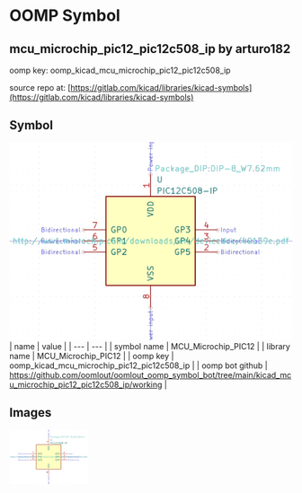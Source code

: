 # OOMP Symbol  
## mcu_microchip_pic12_pic12c508_ip  by arturo182  
  
oomp key: oomp_kicad_mcu_microchip_pic12_pic12c508_ip  
  
source repo at: [https://gitlab.com/kicad/libraries/kicad-symbols](https://gitlab.com/kicad/libraries/kicad-symbols)  
## Symbol  
  
[![working.png](working_600.png)](working.png)  
| name | value | 
| --- | --- | 
| symbol name | MCU_Microchip_PIC12 | 
| library name | MCU_Microchip_PIC12 | 
| oomp key | oomp_kicad_mcu_microchip_pic12_pic12c508_ip | 
| oomp bot github | https://github.com/oomlout/oomlout_oomp_symbol_bot/tree/main/kicad_mcu_microchip_pic12_pic12c508_ip/working | 
## Images  
  
[![working.png](working_140.png)](working.png)  
